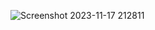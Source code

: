 
 
 ![Screenshot 2023-11-17 212811](https://github.com/mugabe-rob/twitter/assets/139157186/41c50b39-7352-41df-a787-8730f2b3b144)
